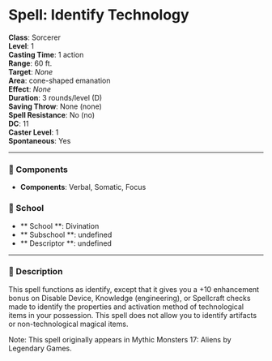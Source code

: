 
# Spell: Identify Technology
**Class**: Sorcerer  
**Level**: 1  
**Casting Time**: 1 action  
**Range**: 60 ft.  
**Target**: _None_  
**Area**: cone-shaped emanation  
**Effect**: _None_  
**Duration**: 3 rounds/level (D)  
**Saving Throw**: None (none)  
**Spell Resistance**: No (no)  
**DC**: 11  
**Caster Level**: 1  
**Spontaneous**: Yes

---

### 🔮 Components
- **Components**: Verbal, Somatic, Focus

### 🏫 School
- ** School **: Divination
- ** Subschool **: undefined
- ** Descriptor **: undefined
---

### 📜 Description
This spell functions as identify, except that it gives you a +10 enhancement bonus on Disable Device, Knowledge (engineering), or Spellcraft checks made to identify the properties and activation method of technological items in your possession. This spell does not allow you to identify artifacts or non-technological magical items.

Note: This spell originally appears in Mythic Monsters 17: Aliens by Legendary Games.
